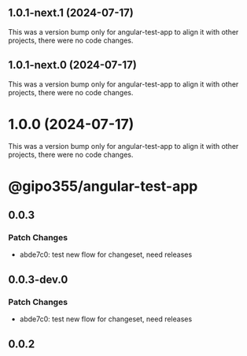 ## 1.0.1-next.1 (2024-07-17)

This was a version bump only for angular-test-app to align it with other projects, there were no code changes.

## 1.0.1-next.0 (2024-07-17)

This was a version bump only for angular-test-app to align it with other projects, there were no code changes.

# 1.0.0 (2024-07-17)

This was a version bump only for angular-test-app to align it with other projects, there were no code changes.

# @gipo355/angular-test-app

## 0.0.3

### Patch Changes

- abde7c0: test new flow for changeset, need releases

## 0.0.3-dev.0

### Patch Changes

- abde7c0: test new flow for changeset, need releases

## 0.0.2
